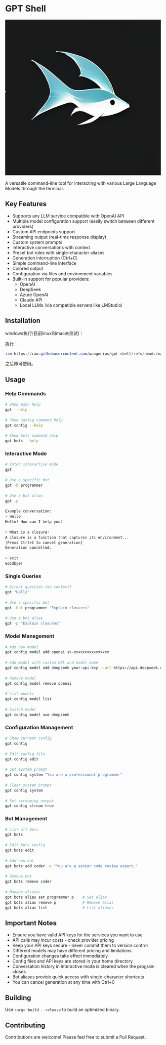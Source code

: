 # GPT Shell

![icon](assets/icon.png)

A versatile command-line tool for interacting with various Large Language Models through the terminal.

## Key Features

- Supports any LLM service compatible with OpenAI API
- Multiple model configuration support (easily switch between different providers)
- Custom API endpoints support
- Streaming output (real-time response display)
- Custom system prompts
- Interactive conversations with context
- Preset bot roles with single-character aliases
- Generation interruption (Ctrl+C)
- Simple command-line interface
- Colored output
- Configuration via files and environment variables
- Built-in support for popular providers:
  - OpenAI
  - DeepSeek
  - Azure OpenAI
  - Claude API
  - Local LLMs (via compatible servers like LMStudio)


## Installation

windows执行(目前linux和mac未测试)：

执行：
```powershell
irm https://raw.githubusercontent.com/wangenius/gpt-shell/refs/heads/master/install.ps1 | iex
```
之后即可使用。

## Usage

### Help Commands
```bash
# Show main help
gpt --help

# Show config command help
gpt config --help

# Show bots command help
gpt bots --help
```

### Interactive Mode
```bash
# Enter interactive mode
gpt

# Use a specific bot
gpt -b programmer

# Use a bot alias
gpt -p

Example conversation:
> Hello
Hello! How can I help you?

> What is a closure?
A closure is a function that captures its environment...
[Press Ctrl+C to cancel generation]
Generation cancelled.

> exit
Goodbye!
```

### Single Queries
```bash
# Direct question (no context)
gpt "Hello"

# Use a specific bot
gpt -bot programmer "Explain closures"

# Use a bot alias
gpt -p "Explain closures"
```

### Model Management
```bash
# Add new model
gpt config model add openai sk-xxxxxxxxxxxxxxxx

# Add model with custom URL and model name
gpt config model add deepseek your-api-key --url https://api.deepseek.com/v1/chat/completions --model deepseek-chat

# Remove model
gpt config model remove openai

# List models
gpt config model list

# Switch model
gpt config model use deepseek
```

### Configuration Management
```bash
# Show current config
gpt config

# Edit config file
gpt config edit

# Set system prompt
gpt config system "You are a professional programmer"

# Clear system prompt
gpt config system

# Set streaming output
gpt config stream true
```

### Bot Management
```bash
# List all bots
gpt bots

# Edit bots config
gpt bots edit

# Add new bot
gpt bots add coder -s "You are a senior code review expert."

# Remove bot
gpt bots remove coder

# Manage aliases
gpt bots alias set programmer p    # Set alias
gpt bots alias remove p            # Remove alias
gpt bots alias list                # List aliases
```

## Important Notes

- Ensure you have valid API keys for the services you want to use
- API calls may incur costs - check provider pricing
- Keep your API keys secure - never commit them to version control
- Different models may have different pricing and limitations
- Configuration changes take effect immediately
- Config files and API keys are stored in your home directory
- Conversation history in interactive mode is cleared when the program closes
- Bot aliases provide quick access with single-character shortcuts
- You can cancel generation at any time with Ctrl+C

## Building

Use `cargo build --release` to build an optimized binary.

## Contributing

Contributions are welcome! Please feel free to submit a Pull Request.
